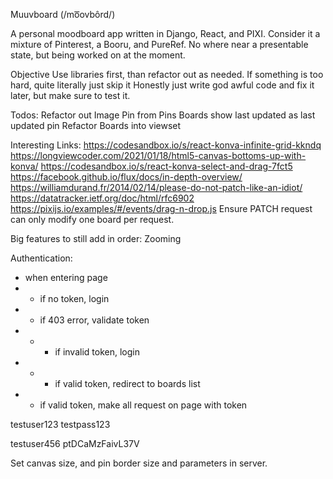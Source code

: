 Muuvboard
(/mo͞ovbôrd/)

A personal moodboard app written in Django, React, and PIXI. Consider it a mixture of Pinterest, a Booru, and PureRef. No where near a presentable state, but being worked on at the moment.

Objective
Use libraries first, than refactor out as needed.
If something is too hard, quite literally just skip it
Honestly just write god awful code and fix it later, but make sure to test it.

Todos:
Refactor out Image Pin from Pins
Boards show last updated as last updated pin
Refactor Boards into viewset

Interesting Links:
https://codesandbox.io/s/react-konva-infinite-grid-kkndq
https://longviewcoder.com/2021/01/18/html5-canvas-bottoms-up-with-konva/
https://codesandbox.io/s/react-konva-select-and-drag-7fct5
https://facebook.github.io/flux/docs/in-depth-overview/
https://williamdurand.fr/2014/02/14/please-do-not-patch-like-an-idiot/
https://datatracker.ietf.org/doc/html/rfc6902
https://pixijs.io/examples/#/events/drag-n-drop.js
Ensure PATCH request can only modify one board per request.

Big features to still add in order:
Zooming

Authentication:

-   when entering page
-   -   if no token, login
-   -   if 403 error, validate token
-   -   -   if invalid token, login
-   -   -   if valid token, redirect to boards list
-   -   if valid token, make all request on page with token

testuser123
testpass123

testuser456
ptDCaMzFaivL37V

Set canvas size, and pin border size and parameters in server.
